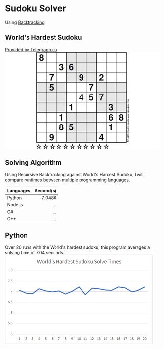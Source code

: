 # Sudoku Solver 
Using [Backtracking](https://en.wikipedia.org/wiki/Backtracking)

## World's Hardest Sudoku
[Provided by Telegraph.co](https://www.telegraph.co.uk/news/science/science-news/9359579/Worlds-hardest-sudoku-can-you-crack-it.html)
![Hardest Sudoku](img/hardest_sudoku.png)
## Solving Algorithm
Using Recursive Backtracking against World's Hardest Sudoku, I will compare runtimes between multiple programming languages.

| Languages     | Second(s)     |
| ------------- |--------------:| 
| Python        | 7.0486        |
| Node.js       | ...           |
| C#            | ...           |
| C++           | ...           |

## Python
Over 20 runs with the World's hardest sudoku, this program averages a solving time of 7.04 seconds.
![Timesheet](img/Timesheet.png)
